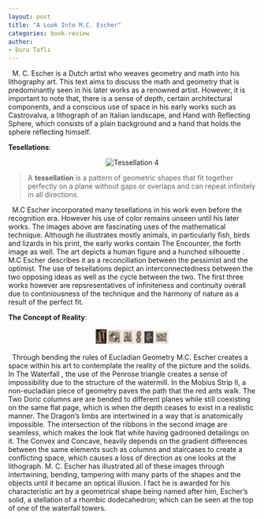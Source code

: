 ```yaml
---
layout: post
title: "A Look Into M.C. Escher"
categories: book-review
author:
- Duru Taflı
---
```


&nbsp; M. C. Escher is a Dutch artist who weaves geometry and math into his lithography art. This text
aims to discuss the math and geometry that is predominantly seen in his later works as a
renowned artist. However, it is important to note that, there is a sense of depth, certain
architectural components, and a conscious use of space in his early works such as Castrovalva,
a lithograph of an Italian landscape, and Hand with Reflecting Sphere, which consists of a plain
background and a hand that holds the sphere reflecting himself.

**Tesellations**:
<div style="text-align:center;">
  <img src="https://raw.githubusercontent.com/Kqpa/math/refs/heads/master/assets/photos/escher-tesellationsjpg" alt="Tessellation 4" width="150" />
</div>

> A __tessellation__ is a pattern of geometric shapes that fit together perfectly on a plane without
> gaps or overlaps and can repeat infinitely in all directions.

&nbsp; M.C Escher incorporated many tesellations in his work even before the recognition era.
However his use of color remains unseen until his later works. The images above are
fascinating uses of the mathematical technique. Although he illustrates mostly animals, in
particularly fish, birds and lizards in his print, the early works contain The Encounter, the forth
image as well. The art depicts a human figure and a hunched silhouette . M.C Escher describes
it as a reconciliation between the pessimist and the optimist. The use of tesellations depict an
interconnectedness between the two opposing ideas as well as the cycle between the two. The
first three works however are repsresentatives of infiniteness and continuity overall due to
continiousness of the technique and the harmony of nature as a result of the perfect fit.

**The Concept of Reality**:
<div style="text-align:center;">
  <img src="https://raw.githubusercontent.com/Kqpa/math/refs/heads/master/assets/photos/escher-reality.png" alt="Tessellation 4" width="150" />
</div>

&nbsp; Through bending the rules of Eucladian Geometry M.C. Escher creates a space within his art to
contemplate the reality of the picture and the solids. In The Waterfall , the use of the Penrose
triangle creates a sense of impossibility due to the structure of the watermill. In the Mobius Strip
II, a non-eucladian piece of geometry paves the path that the red ants walk. The Two Doric
columns are are bended to different planes while still coexisting on the same flat page, which is
when the depth ceases to exist in a realistic manner. The Dragon’s limbs are intertwined in a
way that is anatomically impossible. The intersection of the ribbons in the second image are
seamless, which makes the look flat while having gadrooned detailings on it. The Convex and
Concave, heavily depends on the gradient differences between the same elements such as
columns and staircases to create a conflicting space, which causes a loss of direction as one
looks at the lithograph. M. C. Escher has illustrated all of these images through intertwining,
bending, tampering with many parts of the shapes and the objects until it became an optical
illusion. I fact he is awarded for his characteristic art by a geometrical shape being named after
him, Escher’s solid, a stellation of a rhombic dodecahedron; which can be seen at the top of one
of the waterfall towers.
